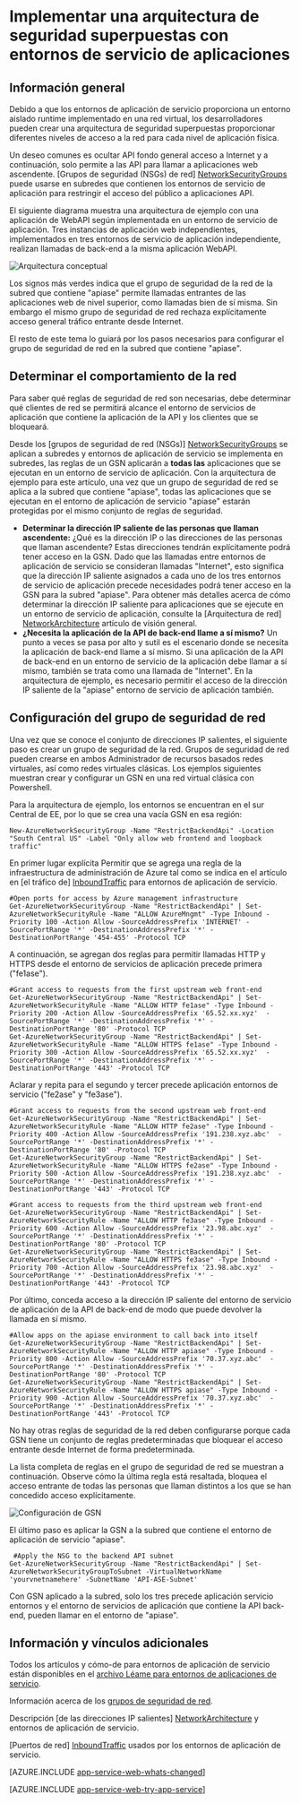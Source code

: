 <properties 
    pageTitle="Arquitectura de seguridad superpuestas con entornos de servicio de aplicaciones" 
    description="Implementar una arquitectura de seguridad superpuestas con entornos de aplicación de servicio." 
    services="app-service" 
    documentationCenter="" 
    authors="stefsch" 
    manager="wpickett" 
    editor=""/>

<tags 
    ms.service="app-service" 
    ms.workload="na" 
    ms.tgt_pltfrm="na" 
    ms.devlang="na" 
    ms.topic="article" 
    ms.date="08/30/2016" 
    ms.author="stefsch"/>   

# <a name="implementing-a-layered-security-architecture-with-app-service-environments"></a>Implementar una arquitectura de seguridad superpuestas con entornos de servicio de aplicaciones

## <a name="overview"></a>Información general ##
 
Debido a que los entornos de aplicación de servicio proporciona un entorno aislado runtime implementado en una red virtual, los desarrolladores pueden crear una arquitectura de seguridad superpuestas proporcionar diferentes niveles de acceso a la red para cada nivel de aplicación física.

Un deseo comunes es ocultar API fondo general acceso a Internet y a continuación, solo permite a las API para llamar a aplicaciones web ascendente.  [Grupos de seguridad (NSGs) de red] [ NetworkSecurityGroups] puede usarse en subredes que contienen los entornos de servicio de aplicación para restringir el acceso del público a aplicaciones API.

El siguiente diagrama muestra una arquitectura de ejemplo con una aplicación de WebAPI según implementada en un entorno de servicio de aplicación.  Tres instancias de aplicación web independientes, implementados en tres entornos de servicio de aplicación independiente, realizan llamadas de back-end a la misma aplicación WebAPI.

![Arquitectura conceptual][ConceptualArchitecture] 

Los signos más verdes indica que el grupo de seguridad de la red de la subred que contiene "apiase" permite llamadas entrantes de las aplicaciones web de nivel superior, como llamadas bien de sí misma.  Sin embargo el mismo grupo de seguridad de red rechaza explícitamente acceso general tráfico entrante desde Internet. 

El resto de este tema lo guiará por los pasos necesarios para configurar el grupo de seguridad de red en la subred que contiene "apiase".

## <a name="determining-the-network-behavior"></a>Determinar el comportamiento de la red ##
Para saber qué reglas de seguridad de red son necesarias, debe determinar qué clientes de red se permitirá alcance el entorno de servicios de aplicación que contiene la aplicación de la API y los clientes que se bloqueará.

Desde los [grupos de seguridad de red (NSGs)] [ NetworkSecurityGroups] se aplican a subredes y entornos de aplicación de servicio se implementa en subredes, las reglas de un GSN aplicarán a **todas las** aplicaciones que se ejecutan en un entorno de servicio de aplicación.  Con la arquitectura de ejemplo para este artículo, una vez que un grupo de seguridad de red se aplica a la subred que contiene "apiase", todas las aplicaciones que se ejecutan en el entorno de aplicación de servicio "apiase" estarán protegidas por el mismo conjunto de reglas de seguridad. 

- **Determinar la dirección IP saliente de las personas que llaman ascendente:**  ¿Qué es la dirección IP o las direcciones de las personas que llaman ascendente?  Estas direcciones tendrán explícitamente podrá tener acceso en la GSN.  Dado que las llamadas entre entornos de aplicación de servicio se consideran llamadas "Internet", esto significa que la dirección IP saliente asignados a cada uno de los tres entornos de servicio de aplicación precede necesidades podrá tener acceso en la GSN para la subred "apiase".   Para obtener más detalles acerca de cómo determinar la dirección IP saliente para aplicaciones que se ejecute en un entorno de servicio de aplicación, consulte la [Arquitectura de red] [ NetworkArchitecture] artículo de visión general.
- **¿Necesita la aplicación de la API de back-end llame a sí mismo?**  Un punto a veces se pasa por alto y sutil es el escenario donde se necesita la aplicación de back-end llame a sí mismo.  Si una aplicación de la API de back-end en un entorno de servicio de la aplicación debe llamar a sí mismo, también se trata como una llamada de "Internet".  En la arquitectura de ejemplo, es necesario permitir el acceso de la dirección IP saliente de la "apiase" entorno de servicio de aplicación también.

## <a name="setting-up-the-network-security-group"></a>Configuración del grupo de seguridad de red ##
Una vez que se conoce el conjunto de direcciones IP salientes, el siguiente paso es crear un grupo de seguridad de la red.  Grupos de seguridad de red pueden crearse en ambos Administrador de recursos basados redes virtuales, así como redes virtuales clásicas.  Los ejemplos siguientes muestran crear y configurar un GSN en una red virtual clásica con Powershell.

Para la arquitectura de ejemplo, los entornos se encuentran en el sur Central de EE, por lo que se crea una vacía GSN en esa región:

    New-AzureNetworkSecurityGroup -Name "RestrictBackendApi" -Location "South Central US" -Label "Only allow web frontend and loopback traffic"

En primer lugar explícita Permitir que se agrega una regla de la infraestructura de administración de Azure tal como se indica en el artículo en [el tráfico de] [ InboundTraffic] para entornos de aplicación de servicio.

    #Open ports for access by Azure management infrastructure
    Get-AzureNetworkSecurityGroup -Name "RestrictBackendApi" | Set-AzureNetworkSecurityRule -Name "ALLOW AzureMngmt" -Type Inbound -Priority 100 -Action Allow -SourceAddressPrefix 'INTERNET' -SourcePortRange '*' -DestinationAddressPrefix '*' -DestinationPortRange '454-455' -Protocol TCP
    
A continuación, se agregan dos reglas para permitir llamadas HTTP y HTTPS desde el entorno de servicios de aplicación precede primera ("fe1ase").

    #Grant access to requests from the first upstream web front-end
    Get-AzureNetworkSecurityGroup -Name "RestrictBackendApi" | Set-AzureNetworkSecurityRule -Name "ALLOW HTTP fe1ase" -Type Inbound -Priority 200 -Action Allow -SourceAddressPrefix '65.52.xx.xyz'  -SourcePortRange '*' -DestinationAddressPrefix '*' -DestinationPortRange '80' -Protocol TCP
    Get-AzureNetworkSecurityGroup -Name "RestrictBackendApi" | Set-AzureNetworkSecurityRule -Name "ALLOW HTTPS fe1ase" -Type Inbound -Priority 300 -Action Allow -SourceAddressPrefix '65.52.xx.xyz'  -SourcePortRange '*' -DestinationAddressPrefix '*' -DestinationPortRange '443' -Protocol TCP

Aclarar y repita para el segundo y tercer precede aplicación entornos de servicio ("fe2ase" y "fe3ase").

    #Grant access to requests from the second upstream web front-end
    Get-AzureNetworkSecurityGroup -Name "RestrictBackendApi" | Set-AzureNetworkSecurityRule -Name "ALLOW HTTP fe2ase" -Type Inbound -Priority 400 -Action Allow -SourceAddressPrefix '191.238.xyz.abc'  -SourcePortRange '*' -DestinationAddressPrefix '*' -DestinationPortRange '80' -Protocol TCP
    Get-AzureNetworkSecurityGroup -Name "RestrictBackendApi" | Set-AzureNetworkSecurityRule -Name "ALLOW HTTPS fe2ase" -Type Inbound -Priority 500 -Action Allow -SourceAddressPrefix '191.238.xyz.abc'  -SourcePortRange '*' -DestinationAddressPrefix '*' -DestinationPortRange '443' -Protocol TCP
    
    #Grant access to requests from the third upstream web front-end
    Get-AzureNetworkSecurityGroup -Name "RestrictBackendApi" | Set-AzureNetworkSecurityRule -Name "ALLOW HTTP fe3ase" -Type Inbound -Priority 600 -Action Allow -SourceAddressPrefix '23.98.abc.xyz'  -SourcePortRange '*' -DestinationAddressPrefix '*' -DestinationPortRange '80' -Protocol TCP
    Get-AzureNetworkSecurityGroup -Name "RestrictBackendApi" | Set-AzureNetworkSecurityRule -Name "ALLOW HTTPS fe3ase" -Type Inbound -Priority 700 -Action Allow -SourceAddressPrefix '23.98.abc.xyz'  -SourcePortRange '*' -DestinationAddressPrefix '*' -DestinationPortRange '443' -Protocol TCP

Por último, conceda acceso a la dirección IP saliente del entorno de servicio de aplicación de la API de back-end de modo que puede devolver la llamada en sí mismo.

    #Allow apps on the apiase environment to call back into itself
    Get-AzureNetworkSecurityGroup -Name "RestrictBackendApi" | Set-AzureNetworkSecurityRule -Name "ALLOW HTTP apiase" -Type Inbound -Priority 800 -Action Allow -SourceAddressPrefix '70.37.xyz.abc'  -SourcePortRange '*' -DestinationAddressPrefix '*' -DestinationPortRange '80' -Protocol TCP
    Get-AzureNetworkSecurityGroup -Name "RestrictBackendApi" | Set-AzureNetworkSecurityRule -Name "ALLOW HTTPS apiase" -Type Inbound -Priority 900 -Action Allow -SourceAddressPrefix '70.37.xyz.abc'  -SourcePortRange '*' -DestinationAddressPrefix '*' -DestinationPortRange '443' -Protocol TCP

No hay otras reglas de seguridad de la red deben configurarse porque cada GSN tiene un conjunto de reglas predeterminadas que bloquear el acceso entrante desde Internet de forma predeterminada.

La lista completa de reglas en el grupo de seguridad de red se muestran a continuación.  Observe cómo la última regla está resaltada, bloquea el acceso entrante de todas las personas que llaman distintos a los que se han concedido acceso explícitamente.

![Configuración de GSN][NSGConfiguration] 

El último paso es aplicar la GSN a la subred que contiene el entorno de aplicación de servicio "apiase".  

     #Apply the NSG to the backend API subnet
    Get-AzureNetworkSecurityGroup -Name "RestrictBackendApi" | Set-AzureNetworkSecurityGroupToSubnet -VirtualNetworkName 'yourvnetnamehere' -SubnetName 'API-ASE-Subnet'

Con GSN aplicado a la subred, solo los tres precede aplicación servicio entornos y el entorno de servicios de aplicación que contiene la API back-end, pueden llamar en el entorno de "apiase".


## <a name="additional-links-and-information"></a>Información y vínculos adicionales ##
Todos los artículos y cómo-de para entornos de aplicación de servicio están disponibles en el [archivo Léame para entornos de aplicaciones de servicio](../app-service/app-service-app-service-environments-readme.md).

Información acerca de los [grupos de seguridad de red](../virtual-network/virtual-networks-nsg.md). 

Descripción [de las direcciones IP salientes] [ NetworkArchitecture] y entornos de aplicación de servicio.

[Puertos de red] [ InboundTraffic] usados por los entornos de aplicación de servicio.

[AZURE.INCLUDE [app-service-web-whats-changed](../../includes/app-service-web-whats-changed.md)]

[AZURE.INCLUDE [app-service-web-try-app-service](../../includes/app-service-web-try-app-service.md)]

<!-- LINKS -->
[NetworkSecurityGroups]: https://azure.microsoft.com/documentation/articles/virtual-networks-nsg/
[NetworkArchitecture]:  https://azure.microsoft.com/documentation/articles/app-service-app-service-environment-network-architecture-overview/
[InboundTraffic]:  https://azure.microsoft.com/en-us/documentation/articles/app-service-app-service-environment-control-inbound-traffic/

<!-- IMAGES -->
[ConceptualArchitecture]: ./media/app-service-app-service-environment-layered-security/ConceptualArchitecture-1.png
[NSGConfiguration]:  ./media/app-service-app-service-environment-layered-security/NSGConfiguration-1.png
